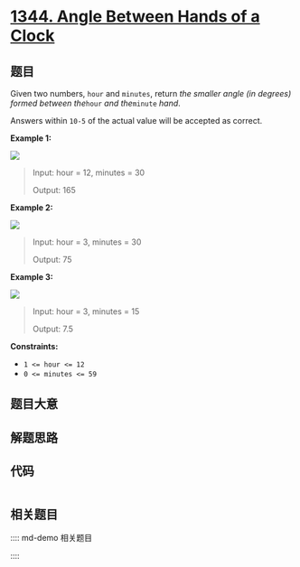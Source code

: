 # [1344. Angle Between Hands of a Clock](https://leetcode.com/problems/angle-between-hands-of-a-clock)

## 题目

Given two numbers, `hour` and `minutes`, return _the smaller angle (in
degrees) formed between the_`hour` _and the_`minute` _hand_.

Answers within `10-5` of the actual value will be accepted as correct.



**Example 1:**

![](https://assets.leetcode.com/uploads/2019/12/26/sample_1_1673.png)

> Input: hour = 12, minutes = 30
> 
> Output: 165

**Example 2:**

![](https://assets.leetcode.com/uploads/2019/12/26/sample_2_1673.png)

> Input: hour = 3, minutes = 30
> 
> Output: 75

**Example 3:**

![](https://assets.leetcode.com/uploads/2019/12/26/sample_3_1673.png)

> Input: hour = 3, minutes = 15
> 
> Output: 7.5

**Constraints:**

  * `1 <= hour <= 12`
  * `0 <= minutes <= 59`


## 题目大意

## 解题思路

## 代码

```javascript

```

## 相关题目

:::: md-demo 相关题目

::::
